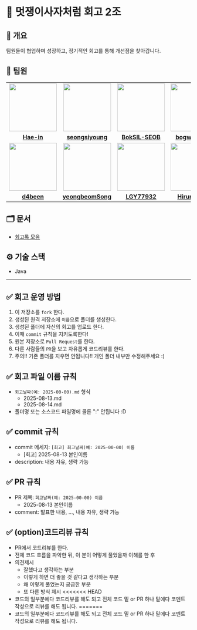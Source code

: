 # 🚀 멋쟁이사자처럼 회고 2조

## 📌 개요

팀원들이 협업하며 성장하고, 정기적인 회고를 통해 개선점을 찾아갑니다.

## 👥 팀원

<table>
    <tr>
        <td align="center"><a href="https://github.com/Hae-in"><img src="https://avatars.githubusercontent.com/Hae-in" width="130px;" height="130px" alt=""></a></td>
        <td align="center"><a href="https://github.com/seongsiyoung"><img src="https://avatars.githubusercontent.com/seongsiyoung" width="130px;" height="130px" alt=""></a></td>
        <td align="center"><a href="https://github.com/BokSIL-SEOB"><img src="https://avatars.githubusercontent.com/BokSIL-SEOB" width="130px;" height="130px" alt=""></a></td>
        <td align="center"><a href="https://github.com/bogwang159"><img src="https://avatars.githubusercontent.com/bogwang159" width="130px;" height="130px" alt=""></a></td>
    </tr>
    <tr>
        <td align="center"><a href="https://github.com/Hae-in"><b>Hae-in</b></a></td>
        <td align="center"><a href="https://https://github.com/seongsiyoung"><b>seongsiyoung</b></a></td>
        <td align="center"><a href="https://github.com/BokSIL-SEOB"><b>BokSIL-SEOB</b></a></td>
        <td align="center"><a href="https://github.com/bogwang159"><b>bogwang159</b></a></td>
    </tr>
    <tr>
        <td align="center"><a href="https://github.com/d4been"><img src="https://avatars.githubusercontent.com/d4been" width="130px;" height="130px" alt=""></a></td>
        <td align="center"><a href="https://github.com/yeongbeomSong"><img src="https://avatars.githubusercontent.com/yeongbeomSong" width="130px;" height="130px" alt=""></a></td>
        <td align="center"><a href="https://github.com/LGY77932"><img src="https://avatars.githubusercontent.com/LGY77932" width="130px;" height="130px" alt=""></a></td>
        <td align="center"><a href="https://github.com/Hirundo537"><img src="https://avatars.githubusercontent.com/Hirundo537" width="130px;" height="130px" alt=""></a></td>
    </tr>
    <tr>
        <td align="center"><a href="https://github.com/d4been-in"><b>d4been</b></a></td>
        <td align="center"><a href="https://https://github.com/yeongbeomSong"><b>yeongbeomSong</b></a></td>
        <td align="center"><a href="https://github.com/LGY77932"><b>LGY77932</b></a></td>
        <td align="center"><a href="https://github.com/Hirundo537"><b>Hirundo537</b></a></td>
    </tr>
</table>

## 🗂️ 문서

- [회고록 모음](./docs/retrospective)

## ⚙️ 기술 스택

- Java

---

## ✅ 회고 운영 방법

1. 이 저장소를 `fork` 한다.
2. 생성된 원격 저장소에 `이름`으로 폴더를 생성한다.
3. 생성된 폴더에 자신의 회고를 업로드 한다.
4. 이때 `commit` 규칙을 지키도록한다!
5. 원본 저장소로 `Pull Request`를 한다.
6. 다른 사람들의 `PR`을 보고 자유롭게 코드리뷰를 한다.
7. 주의!! 기존 폴더를 지우면 안됩니다!! 개인 폴더 내부만 수정해주세요 :)

## ✅ 회고 파일 이름 규칙

- `회고날짜(예: 2025-00-00).md` 형식
    - 2025-08-13.md
    - 2025-08-14.md
- 폴더명 또는 소스코드 파일명에 콜론 ":" 안됩니다 :D

## ✅ commit 규칙

- commit 메세지: `[회고] 회고날짜(예: 2025-00-00) 이름`
    - [회고] 2025-08-13 본인이름
- description: 내용 자유, 생략 가능

## ✅ PR 규칙

- PR 제목: `회고날짜(예: 2025-00-00) 이름`
    - 2025-08-13 본인이름
- comment: 발표한 내용, ..., 내용 자유, 생략 가능

## ✅ (option)코드리뷰 규칙

- PR에서 코드리뷰를 한다.
- 전체 코드 흐름을 파악한 뒤, 이 분이 어떻게 풀었을까 이해를 한 후
- 의견제시
    - 잘했다고 생각하는 부분
    - 이렇게 하면 더 좋을 것 같다고 생각하는 부분
    - 왜 이렇게 풀었는지 궁금한 부분
    - 또 다른 방식 제시
<<<<<<< HEAD
- 코드의 일부분에다 코드리뷰를 해도 되고 전체 코드 밑 or PR 하나 밑에다 코멘트 작성으로 리뷰를 해도 됩니다.
=======
- 코드의 일부분에다 코드리뷰를 해도 되고 전체 코드 밑 or PR 하나 밑에다 코멘트 작성으로 리뷰를 해도 됩니다.
